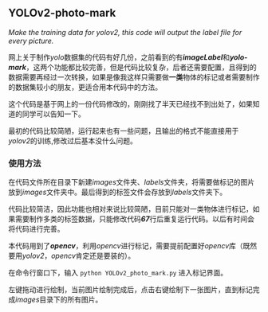 
## YOLOv2-photo-mark

*Make the training data for yolov2, this code will output the label file for every picture.*

网上关于制作*yolo*数据集的代码有好几份，之前看到的有***imageLabel***和***yolo-mark***，这两个功能都比较完善，但是代码比较复杂，后者还需要配置，且得到的数据需要再经过一次转换，如果是像我这样只需要做**一类**物体的标记或者需要制作的数据集较小的朋友，更适合用本代码中的方法。

这个代码是基于网上的一份代码修改的，刚刚找了半天已经找不到出处了，如果知道的同学可以告知一下。

最初的代码比较简陋，运行起来也有一些问题，且输出的格式不能直接用于*yolov2*的训练,修改过后基本没什么问题。

### 使用方法

在代码文件所在目录下新建*images*文件夹、*labels*文件夹，将需要做标记的图片放到*images*文件夹中。最后得到的标签文件会存放到*labels*文件夹下。

代码比较简洁，因此功能也相对来说比较简陋，目前只能对一类物体进行标记，如果需要制作多类的标签数据，只能修改代码***67***行后重复运行代码。以后有时间会将代码进行完善。

本代码用到了***opencv***，利用*opencv*进行标记，需要提前配置好*opencv*库（既然要用*yolov2*，*opencv*肯定还是要装的）。

在命令行窗口下，输入 ```python YOLOv2_photo_mark.py``` 进入标记界面。

左键拖动进行绘制，当前图片绘制完成后，点击右键绘制下一张图片，直到标记完成*images*目录下的所有图片。

